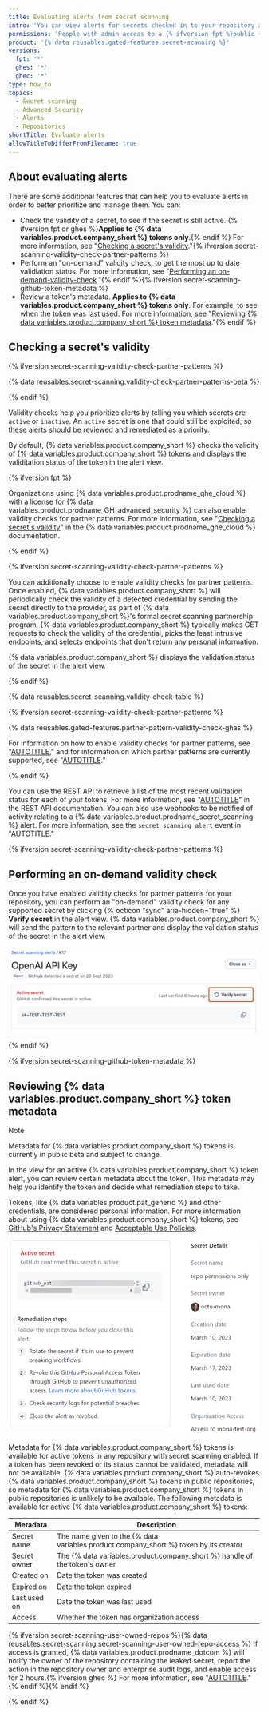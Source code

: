 ```yaml
---
title: Evaluating alerts from secret scanning
intro: 'You can view alerts for secrets checked in to your repository and you can use filters to help you prioritize alerts.'
permissions: 'People with admin access to a {% ifversion fpt %}public {% endif %}repository can view secret scanning alerts for the repository.'
product: '{% data reusables.gated-features.secret-scanning %}'
versions:
  fpt: '*'
  ghes: '*'
  ghec: '*'
type: how_to
topics:
  - Secret scanning
  - Advanced Security
  - Alerts
  - Repositories
shortTitle: Evaluate alerts
allowTitleToDifferFromFilename: true
---
```


## About evaluating alerts

There are some additional features that can help you to evaluate alerts in order to better prioritize and manage them. You can:

* Check the validity of a secret, to see if the secret is still active. {% ifversion fpt or ghes %}**Applies to {% data variables.product.company_short %} tokens only**.{% endif %} For more information, see "[Checking a secret's validity](#checking-a-secrets-validity)."{% ifversion secret-scanning-validity-check-partner-patterns %}
* Perform an "on-demand" validity check, to get the most up to date validiation status. For more information, see "[Performing an on-demand-validity-check](#performing-an-on-demand-validity-check)."{% endif %}{% ifversion secret-scanning-github-token-metadata %}
* Review a token's metadata. **Applies to {% data variables.product.company_short %} tokens only**. For example, to see when the token was last used. For more information, see "[Reviewing {% data variables.product.company_short %} token metadata](#reviewing-github-token-metadata)."{% endif %}

## Checking a secret's validity

{% ifversion secret-scanning-validity-check-partner-patterns %}

{% data reusables.secret-scanning.validity-check-partner-patterns-beta %}

{% endif %}

Validity checks help you prioritize alerts by telling you which secrets are `active` or `inactive`. An `active` secret is one that could still be exploited, so these alerts should be reviewed and remediated as a priority.

By default, {% data variables.product.company_short %} checks the validity of {% data variables.product.company_short %} tokens and displays the validitation status of the token in the alert view.

{% ifversion fpt %}

Organizations using {% data variables.product.prodname_ghe_cloud %} with a license for {% data variables.product.prodname_GH_advanced_security %} can also enable validity checks for partner patterns. For more information, see "[Checking a secret's validity](/enterprise-cloud@latest/code-security/secret-scanning/managing-alerts-from-secret-scanning#checking-a-secrets-validity)" in the {% data variables.product.prodname_ghe_cloud %} documentation.

{% endif %}

{% ifversion secret-scanning-validity-check-partner-patterns %}

You can additionally choose to enable validity checks for partner patterns. Once enabled, {% data variables.product.company_short %} will periodically check the validity of a detected credential by sending the secret directly to the provider, as part of {% data variables.product.company_short %}'s formal secret scanning partnership program. {% data variables.product.company_short %} typically makes GET requests to check the validity of the credential, picks the least intrusive endpoints, and selects endpoints that don't return any personal information.

{% data variables.product.company_short %} displays the validation status of the secret in the alert view.

{% endif %}

{% data reusables.secret-scanning.validity-check-table %}

{% ifversion secret-scanning-validity-check-partner-patterns %}

{% data reusables.gated-features.partner-pattern-validity-check-ghas %}

For information on how to enable validity checks for partner patterns, see "[AUTOTITLE](/code-security/secret-scanning/configuring-secret-scanning-for-your-repositories#enabling-validity-checks-for-partner-patterns)," and for information on which partner patterns are currently supported, see "[AUTOTITLE](/code-security/secret-scanning/secret-scanning-patterns#high-confidence-patterns)."

{% endif %}

You can use the REST API to retrieve a list of the most recent validation status for each of your tokens. For more information, see "[AUTOTITLE](/rest/secret-scanning)" in the REST API documentation. You can also use webhooks to be notified of activity relating to a {% data variables.product.prodname_secret_scanning %} alert. For more information, see the `secret_scanning_alert` event in "[AUTOTITLE](/webhooks/webhook-events-and-payloads?actionType=created#secret_scanning_alert)."

{% ifversion secret-scanning-validity-check-partner-patterns %}

## Performing an on-demand validity check

Once you have enabled validity checks for partner patterns for your repository, you can perform an "on-demand" validity check for any supported secret by clicking {% octicon "sync" aria-hidden="true" %} **Verify secret** in the alert view. {% data variables.product.company_short %} will send the pattern to the relevant partner and display the validation status of the secret in the alert view.

![Screenshot of the UI showing a {% data variables.product.prodname_secret_scanning %} alert. A button, labeled "Verify secret" is highlighted with an orange outline.](/assets/images/help/security/secret-scanning-verify-secret.png)

{% endif %}

{% ifversion secret-scanning-github-token-metadata %}

## Reviewing {% data variables.product.company_short %} token metadata

> [!NOTE]
> Metadata for {% data variables.product.company_short %} tokens is currently in public beta and subject to change.

In the view for an active {% data variables.product.company_short %} token alert, you can review certain metadata about the token. This metadata may help you identify the token and decide what remediation steps to take.

Tokens, like {% data variables.product.pat_generic %} and other credentials, are considered personal information. For more information about using {% data variables.product.company_short %} tokens, see [GitHub's Privacy Statement](/free-pro-team@latest/site-policy/privacy-policies/github-privacy-statement) and [Acceptable Use Policies](/free-pro-team@latest/site-policy/acceptable-use-policies/github-acceptable-use-policies).

   ![Screenshot of the UI for a {% data variables.product.company_short %} token, showing the token metadata.](/assets/images/help/repository/secret-scanning-github-token-metadata.png)

 Metadata for {% data variables.product.company_short %} tokens is available for active tokens in any repository with secret scanning enabled. If a token has been revoked or its status cannot be validated, metadata will not be available. {% data variables.product.company_short %} auto-revokes {% data variables.product.company_short %} tokens in public repositories, so metadata for {% data variables.product.company_short %} tokens in public repositories is unlikely to be available. The following metadata is available for active {% data variables.product.company_short %} tokens:

|Metadata|Description|
|-------------------------|--------------------------------------------------------------------------------|
|Secret name| The name given to the {% data variables.product.company_short %} token by its creator|
|Secret owner| The {% data variables.product.company_short %} handle of the token's owner|
|Created on| Date the token was created|
|Expired on| Date the token expired|
|Last used on| Date the token was last used|
|Access| Whether the token has organization access|

{% ifversion secret-scanning-user-owned-repos %}{% data reusables.secret-scanning.secret-scanning-user-owned-repo-access %} If access is granted, {% data variables.product.prodname_dotcom %} will notify the owner of the repository containing the leaked secret, report the action in the repository owner and enterprise audit logs, and enable access for 2 hours.{% ifversion ghec %} For more information, see "[AUTOTITLE](/admin/managing-accounts-and-repositories/managing-repositories-in-your-enterprise/accessing-user-owned-repositories-in-your-enterprise)."{% endif %}{% endif %}

{% endif %}

